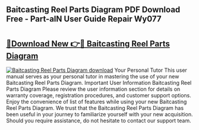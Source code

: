 ## Baitcasting Reel Parts Diagram PDF Download Free - Part-alN User Guide Repair Wy077

# <h2><a href="http://dfjn4xs.blite.top/?on=Baitcasting+Reel+Parts+Diagram">🔗Download New 👉🔴 Baitcasting Reel Parts Diagram</a></h2>

[![Baitcasting Reel Parts Diagram download](https://i.imgur.com/lujVjoI.png)](http://dfjn4xs.blite.top/?on=Baitcasting+Reel+Parts+Diagram)
Your Personal Tutor This user manual serves as your personal tutor in mastering the use of your new Baitcasting Reel Parts Diagram. Important User Information Baitcasting Reel Parts Diagram Please review the user information section for details on warranty coverage, registration procedures, and customer support options. Enjoy the convenience of list of features while using your new Baitcasting Reel Parts Diagram. We trust that the Baitcasting Reel Parts Diagram has been useful in your journey to familiarize yourself with your new acquisition. Should you require assistance, do not hesitate to contact our support team.
